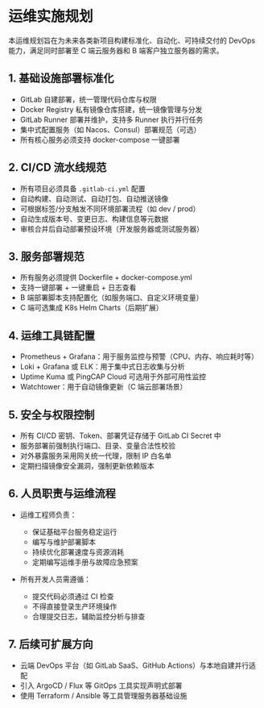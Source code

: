 # 运维实施规划

本运维规划旨在为未来各类新项目构建标准化、自动化、可持续交付的 DevOps 能力，满足同时部署至 C 端云服务器和 B 端客户独立服务器的需求。

## 1. 基础设施部署标准化

- GitLab 自建部署，统一管理代码仓库与权限
- Docker Registry 私有镜像仓库搭建，统一镜像管理与分发
- GitLab Runner 部署并维护，支持多 Runner 执行并行任务
- 集中式配置服务（如 Nacos、Consul）部署规范（可选）
- 所有核心服务必须支持 docker-compose 一键部署

## 2. CI/CD 流水线规范

- 所有项目必须具备 `.gitlab-ci.yml` 配置
- 自动构建、自动测试、自动打包、自动推送镜像
- 可根据标签/分支触发不同环境部署流程（如 dev / prod）
- 自动生成版本号、变更日志、构建信息等元数据
- 审核合并后自动部署预设环境（开发服务器或测试服务器）

## 3. 服务部署规范

- 所有服务必须提供 Dockerfile + docker-compose.yml
- 支持一键部署 + 一键重启 + 日志查看
- B 端部署脚本支持配置化（如服务端口、自定义环境变量）
- C 端可选集成 K8s Helm Charts（后期扩展）

## 4. 运维工具链配置

- Prometheus + Grafana：用于服务监控与预警（CPU、内存、响应耗时等）
- Loki + Grafana 或 ELK：用于集中式日志收集与分析
- Uptime Kuma 或 PingCAP Cloud 可选用于外部可用性监控
- Watchtower：用于自动镜像更新（C 端云部署场景）

## 5. 安全与权限控制

- 所有 CI/CD 密钥、Token、部署凭证存储于 GitLab CI Secret 中
- 服务部署前强制执行端口、目录、变量合法性校验
- 对外暴露服务采用网关统一代理，限制 IP 白名单
- 定期扫描镜像安全漏洞，强制更新依赖版本

## 6. 人员职责与运维流程

- 运维工程师负责：
  - 保证基础平台服务稳定运行
  - 编写与维护部署脚本
  - 持续优化部署速度与资源消耗
  - 定期编写运维手册与故障应急预案

- 所有开发人员需遵循：
  - 提交代码必须通过 CI 检查
  - 不得直接登录生产环境操作
  - 合理提交日志，辅助监控分析与排查

## 7. 后续可扩展方向

- 云端 DevOps 平台（如 GitLab SaaS、GitHub Actions）与本地自建并行适配
- 引入 ArgoCD / Flux 等 GitOps 工具实现声明式部署
- 使用 Terraform / Ansible 等工具管理服务器基础设施
